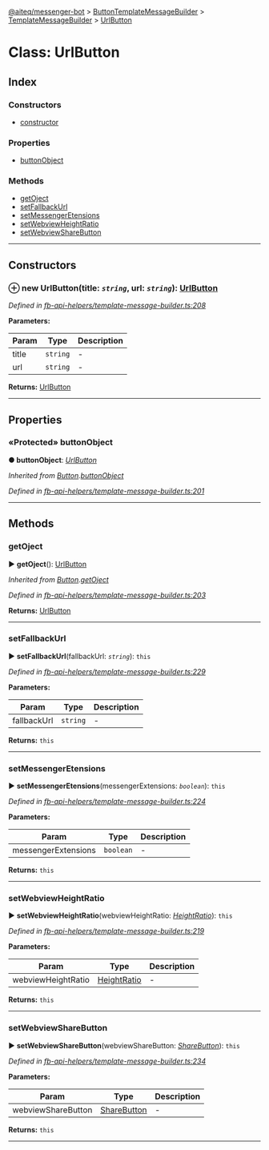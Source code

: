 [@aiteq/messenger-bot](../README.md) > [ButtonTemplateMessageBuilder](../classes/buttontemplatemessagebuilder.md) > [TemplateMessageBuilder](../modules/buttontemplatemessagebuilder.templatemessagebuilder.md) > [UrlButton](../classes/buttontemplatemessagebuilder.templatemessagebuilder.urlbutton.md)



# Class: UrlButton

## Index

### Constructors

* [constructor](buttontemplatemessagebuilder.templatemessagebuilder.urlbutton.md#constructor)


### Properties

* [buttonObject](buttontemplatemessagebuilder.templatemessagebuilder.urlbutton.md#buttonobject)


### Methods

* [getOject](buttontemplatemessagebuilder.templatemessagebuilder.urlbutton.md#getoject)
* [setFallbackUrl](buttontemplatemessagebuilder.templatemessagebuilder.urlbutton.md#setfallbackurl)
* [setMessengerEtensions](buttontemplatemessagebuilder.templatemessagebuilder.urlbutton.md#setmessengeretensions)
* [setWebviewHeightRatio](buttontemplatemessagebuilder.templatemessagebuilder.urlbutton.md#setwebviewheightratio)
* [setWebviewShareButton](buttontemplatemessagebuilder.templatemessagebuilder.urlbutton.md#setwebviewsharebutton)



---
## Constructors
<a id="constructor"></a>


### ⊕ **new UrlButton**(title: *`string`*, url: *`string`*): [UrlButton](buttontemplatemessagebuilder.templatemessagebuilder.urlbutton.md)



*Defined in [fb-api-helpers/template-message-builder.ts:208](https://github.com/aiteq/messenger-bot/blob/a540dbb/src/fb-api-helpers/template-message-builder.ts#L208)*



**Parameters:**

| Param | Type | Description |
| ------ | ------ | ------ |
| title | `string`   |  - |
| url | `string`   |  - |





**Returns:** [UrlButton](buttontemplatemessagebuilder.templatemessagebuilder.urlbutton.md)

---


## Properties
<a id="buttonobject"></a>

### «Protected» buttonObject

**●  buttonObject**:  *[UrlButton](../interfaces/send.urlbutton.md)* 

*Inherited from [Button](templatemessagebuilder.button.md).[buttonObject](templatemessagebuilder.button.md#buttonobject)*

*Defined in [fb-api-helpers/template-message-builder.ts:201](https://github.com/aiteq/messenger-bot/blob/a540dbb/src/fb-api-helpers/template-message-builder.ts#L201)*





___


## Methods
<a id="getoject"></a>

###  getOject

► **getOject**(): [UrlButton](../interfaces/send.urlbutton.md)




*Inherited from [Button](templatemessagebuilder.button.md).[getOject](templatemessagebuilder.button.md#getoject)*

*Defined in [fb-api-helpers/template-message-builder.ts:203](https://github.com/aiteq/messenger-bot/blob/a540dbb/src/fb-api-helpers/template-message-builder.ts#L203)*





**Returns:** [UrlButton](../interfaces/send.urlbutton.md)





___

<a id="setfallbackurl"></a>

###  setFallbackUrl

► **setFallbackUrl**(fallbackUrl: *`string`*): `this`




*Defined in [fb-api-helpers/template-message-builder.ts:229](https://github.com/aiteq/messenger-bot/blob/a540dbb/src/fb-api-helpers/template-message-builder.ts#L229)*



**Parameters:**

| Param | Type | Description |
| ------ | ------ | ------ |
| fallbackUrl | `string`   |  - |





**Returns:** `this`





___

<a id="setmessengeretensions"></a>

###  setMessengerEtensions

► **setMessengerEtensions**(messengerExtensions: *`boolean`*): `this`




*Defined in [fb-api-helpers/template-message-builder.ts:224](https://github.com/aiteq/messenger-bot/blob/a540dbb/src/fb-api-helpers/template-message-builder.ts#L224)*



**Parameters:**

| Param | Type | Description |
| ------ | ------ | ------ |
| messengerExtensions | `boolean`   |  - |





**Returns:** `this`





___

<a id="setwebviewheightratio"></a>

###  setWebviewHeightRatio

► **setWebviewHeightRatio**(webviewHeightRatio: *[HeightRatio](../modules/webview.heightratio.md)*): `this`




*Defined in [fb-api-helpers/template-message-builder.ts:219](https://github.com/aiteq/messenger-bot/blob/a540dbb/src/fb-api-helpers/template-message-builder.ts#L219)*



**Parameters:**

| Param | Type | Description |
| ------ | ------ | ------ |
| webviewHeightRatio | [HeightRatio](../modules/webview.heightratio.md)   |  - |





**Returns:** `this`





___

<a id="setwebviewsharebutton"></a>

###  setWebviewShareButton

► **setWebviewShareButton**(webviewShareButton: *[ShareButton](../modules/webview.sharebutton.md)*): `this`




*Defined in [fb-api-helpers/template-message-builder.ts:234](https://github.com/aiteq/messenger-bot/blob/a540dbb/src/fb-api-helpers/template-message-builder.ts#L234)*



**Parameters:**

| Param | Type | Description |
| ------ | ------ | ------ |
| webviewShareButton | [ShareButton](../modules/webview.sharebutton.md)   |  - |





**Returns:** `this`





___



